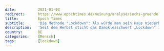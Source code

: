 ```yaml
---
date:          2021-01-03
redirect:      https://www.epochtimes.de/meinung/analyse/sechs-gruende-warum-die-methode-lockdown-falsch-ist-a3413687.html
title:         Epoch Times
subtitle:      'Die Methode "Lockdown": Als würde man sein Haus niederbrennen, um ein Wespennest zu beseitigen'
description:   'Seit dem Herbst sticht das Damoklesschwert „Lockdown“ in beinahe ganz West- und Mitteleuropa wieder zu. Ein britischer Journalist vergleicht die wiederholte Lockdown-Politik seiner Regierung mit jemandem, der sein Haus zwei Mal niederbrennt, um ein Wespennest zu beseitigen, dann in den Trümmern steht und allen außer sich selbst die Schuld für diese sinnlose Katastrophe gibt.'
country:       DE
categories:    [Mensch]
tags:          [lockdown]
---
```

